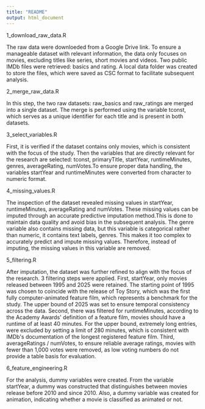 ```yaml
---
title: "README"
output: html_document
---
```


1_download_raw_data.R

The raw data were downloeded from a Google Drive link. To ensure a manageable dataset with relevant information, the data only focuses on movies, excluding titles like series, short movies and videos. Two public IMDb files were retrieved: basics and rating. A local data folder was created to store the files, which were saved as CSC format to facilitate subsequent analysis. 

2_merge_raw_data.R

In this step, the two raw datasets: raw_basics and raw_ratings are merged into a single dataset. The merge is performed using the variable tconst, which serves as a unique identifier for each title and is present in both datasets. 

3_select_variables.R

First, it is verified if the dataset contains only movies, which is consistent with the focus of the study. Then the variables that are directly relevant for the research are selected: tconst, primaryTitle, startYear, runtimeMinutes, genres, averageRating, numVotes.To ensure proper data handling, the variables startYear and runtimeMinutes were converted from character to numeric format. 

4_missing_values.R

The inspection of the dataset revealed missing values in startYear, runtimeMinutes, averageRating and numVotes. These missing values can be imputed through an accurate predictive imputation method.This is done to maintain data quality and avoid bias in the subsequent analysis. The genre variable also contains missing data, but this variable is categorical rather than numeric, it contains text labels, genres. This makes it too complex to accurately predict and impute missing values. Therefore, instead of imputing, the missing values in this variable are removed.  

5_filtering.R

After imputation, the dataset was further refined to align with the focus of the research. 3 filtering steps were applied. First, startYear, only movies released between 1995 and 2025 were retained. The starting point of 1995 was chosen to coincide with the release of Toy Story, which was the first fully computer-animated feature film, which represents a benchmark for the study. The upper bound of 2025 was set to ensure temporal consistency across the data. Second, there was filtered for runtimeMinutes, according to the Academy Awards' definition of a feature film, movies should have a runtime of at least 40 minutes. For the upper bound, extremely long entries, were excluded by setting a limit of 280 minutes, which is consistent with IMDb's documentation of the longest registered feature film. Third, averageRatings / numVotes, to ensure reliable average ratings, movies with fewer than 1,000 votes were removed, as low voting numbers do not provide a table basis for evaluation. 

6_feature_engineering.R

For the analysis, dummy variables were created. From the variable startYear, a dummy was constructed that distinguishes between movies release before 2010 and since 2010. Also, a dummy variable was created for animation, indicating whether a movie is classified as animated or not.
 